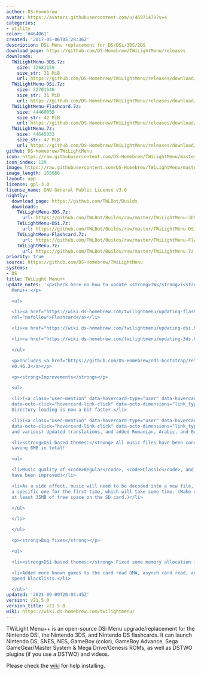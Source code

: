 ```yaml
---
author: DS-Homebrew
avatar: https://avatars.githubusercontent.com/u/46971470?v=4
categories:
- utility
color: '#464061'
created: '2017-05-06T05:28:36Z'
description: DSi Menu replacement for DS/DSi/3DS/2DS
download_page: https://github.com/DS-Homebrew/TWiLightMenu/releases
downloads:
  TWiLightMenu-3DS.7z:
    size: 32681159
    size_str: 31 MiB
    url: https://github.com/DS-Homebrew/TWiLightMenu/releases/download/v21.5.0/TWiLightMenu-3DS.7z
  TWiLightMenu-DSi.7z:
    size: 32701546
    size_str: 31 MiB
    url: https://github.com/DS-Homebrew/TWiLightMenu/releases/download/v21.5.0/TWiLightMenu-DSi.7z
  TWiLightMenu-Flashcard.7z:
    size: 44460055
    size_str: 42 MiB
    url: https://github.com/DS-Homebrew/TWiLightMenu/releases/download/v21.5.0/TWiLightMenu-Flashcard.7z
  TWiLightMenu.7z:
    size: 44645033
    size_str: 42 MiB
    url: https://github.com/DS-Homebrew/TWiLightMenu/releases/download/v21.5.0/TWiLightMenu.7z
github: DS-Homebrew/TWiLightMenu
icon: https://raw.githubusercontent.com/DS-Homebrew/TWiLightMenu/master/booter/Twilight%2B%2B-animated%20icon-fix.gif
icon_index: 139
image: https://raw.githubusercontent.com/DS-Homebrew/TWiLightMenu/master/logo.png
image_length: 165666
layout: app
license: gpl-3.0
license_name: GNU General Public License v3.0
nightly:
  download_page: https://github.com/TWLBot/Builds
  downloads:
    TWiLightMenu-3DS.7z:
      url: https://github.com/TWLBot/Builds/raw/master/TWiLightMenu-3DS.7z
    TWiLightMenu-DSi.7z:
      url: https://github.com/TWLBot/Builds/raw/master/TWiLightMenu-DSi.7z
    TWiLightMenu-Flashcard.7z:
      url: https://github.com/TWLBot/Builds/raw/master/TWiLightMenu-Flashcard.7z
    TWiLightMenu.7z:
      url: https://github.com/TWLBot/Builds/raw/master/TWiLightMenu.7z
priority: true
source: https://github.com/DS-Homebrew/TWiLightMenu
systems:
- DS
title: TWiLight Menu++
update_notes: '<p>Check here on how to update <strong>TW</strong>i<strong>L</strong>ight
  Menu++:</p>

  <ul>

  <li><a href="https://wiki.ds-homebrew.com/twilightmenu/updating-flashcard.html"
  rel="nofollow">Flashcard</a></li>

  <li><a href="https://wiki.ds-homebrew.com/twilightmenu/updating-dsi.html" rel="nofollow">DSi</a></li>

  <li><a href="https://wiki.ds-homebrew.com/twilightmenu/updating-3ds.html" rel="nofollow">3DS</a></li>

  </ul>

  <p>Includes <a href="https://github.com/DS-Homebrew/nds-bootstrap/releases/tag/v0.46.3">nds-bootstrap
  v0.46.3</a></p>

  <p><strong>Improvements</strong></p>

  <ul>

  <li>(<a class="user-mention" data-hovercard-type="user" data-hovercard-url="/users/Epicpkmn11/hovercard"
  data-octo-click="hovercard-link-click" data-octo-dimensions="link_type:self" href="https://github.com/Epicpkmn11">@Epicpkmn11</a>)
  Directory loading is now a bit faster.</li>

  <li>(<a class="user-mention" data-hovercard-type="user" data-hovercard-url="/users/Epicpkmn11/hovercard"
  data-octo-click="hovercard-link-click" data-octo-dimensions="link_type:self" href="https://github.com/Epicpkmn11">@Epicpkmn11</a>
  and various) Updated translations, and added Romanian, Arabic, and Brazilian Portuguese.</li>

  <li><strong>DSi-based themes:</strong> All music files have been converted to IMA-ADPCM,
  saving 8MB in total!

  <ul>

  <li>Music quality of <code>Regular</code>, <code>Classic</code>, and <code>HBL</code>
  have been improved!</li>

  <li>As a side effect, music will need to be decoded into a new file, when using
  a specific one for the first time, which will take some time. (Make sure you have
  at least 35MB of free space on the SD card.)</li>

  </ul>

  </li>

  </ul>

  <p><strong>Bug fixes</strong></p>

  <ul>

  <li><strong>DSi-based themes:</strong> Fixed some memory allocation issues.</li>

  <li>Added more known games to the card read DMA, asynch card read, and TWL clock
  speed blacklists.</li>

  </ul>'
updated: '2021-09-09T20:05:45Z'
version: v21.5.0
version_title: v21.5.0
wiki: https://wiki.ds-homebrew.com/twilightmenu/
---
```

TWiLight Menu++ is an open-source DSi Menu upgrade/replacement for the Nintendo DSi, the Nintendo 3DS, and Nintendo DS flashcards. It can launch Nintendo DS, SNES, NES, GameBoy (color), GameBoy Advance, Sega GameGear/Master System & Mega Drive/Genesis ROMs, as well as DSTWO plugins (if you use a DSTWO) and videos.

Please check the [wiki](https://wiki.ds-homebrew.com/twilightmenu/) for help installing.